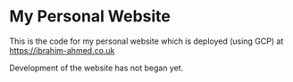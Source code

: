 # My Personal Website

This is the code for my personal website which is deployed (using GCP) at https://ibrahim-ahmed.co.uk

Development of the website has not began yet.
